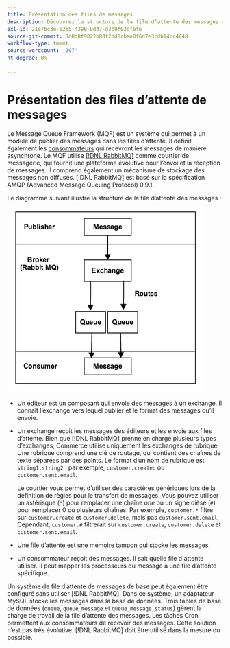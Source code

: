 ```yaml
---
title: Présentation des files de messages
description: Découvrez la structure de la file d’attente des messages et son fonctionnement avec l’application Adobe Commerce.
exl-id: 21e7bc3e-6265-4399-9d47-d3b9f03dfef6
source-git-commit: 8d0d8f9822b88f2dd8cbae8f6d7e3cdb14cc4848
workflow-type: tm+mt
source-wordcount: '297'
ht-degree: 0%

---
```


# Présentation des files d’attente de messages

Le Message Queue Framework (MQF) est un système qui permet à un module de publier des messages dans les files d’attente. Il définit également les [consommateurs](consumers.md) qui recevront les messages de manière asynchrone. Le MQF utilise [[!DNL RabbitMQ]](https://www.rabbitmq.com) comme courtier de messagerie, qui fournit une plateforme évolutive pour l’envoi et la réception de messages. Il comprend également un mécanisme de stockage des messages non diffusés. [!DNL RabbitMQ] est basé sur la spécification AMQP (Advanced Message Queuing Protocol) 0.9.1.

Le diagramme suivant illustre la structure de la file d’attente des messages :

![Message Queue Framework](../../assets/configuration/mq-framework.png)

- Un éditeur est un composant qui envoie des messages à un exchange. Il connaît l’exchange vers lequel publier et le format des messages qu’il envoie.

- Un exchange reçoit les messages des éditeurs et les envoie aux files d’attente. Bien que [!DNL RabbitMQ] prenne en charge plusieurs types d’exchanges, Commerce utilise uniquement les exchanges de rubrique. Une rubrique comprend une clé de routage, qui contient des chaînes de texte séparées par des points. Le format d’un nom de rubrique est `string1.string2` : par exemple, `customer.created` ou `customer.sent.email`.

  Le courtier vous permet d’utiliser des caractères génériques lors de la définition de règles pour le transfert de messages. Vous pouvez utiliser un astérisque (`*`) pour remplacer une chaîne _one_ ou un signe dièse (`#`) pour remplacer 0 ou plusieurs chaînes. Par exemple, `customer.*` filtre sur `customer.create` et `customer.delete`, mais pas `customer.sent.email`. Cependant, `customer.#` filtrerait sur `customer.create`, `customer.delete` et `customer.sent.email`.

- Une file d’attente est une mémoire tampon qui stocke les messages.

- Un consommateur reçoit des messages. Il sait quelle file d&#39;attente utiliser. Il peut mapper les processeurs du message à une file d’attente spécifique.

Un système de file d’attente de messages de base peut également être configuré sans utiliser [!DNL RabbitMQ]. Dans ce système, un adaptateur MySQL stocke les messages dans la base de données. Trois tables de base de données (`queue`, `queue_message` et `queue_message_status`) gèrent la charge de travail de la file d’attente des messages. Les tâches Cron permettent aux consommateurs de recevoir des messages. Cette solution n’est pas très évolutive. [!DNL RabbitMQ] doit être utilisé dans la mesure du possible.
